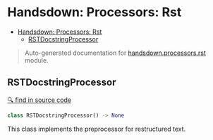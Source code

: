 # Handsdown: Processors: Rst

- [Handsdown: Processors: Rst](#handsdown-processors-rst)
  - [RSTDocstringProcessor](#rstdocstringprocessor)

> Auto-generated documentation for [handsdown.processors.rst](../handsdown/processors/rst.py) module.

## RSTDocstringProcessor

[🔍 find in source code](../handsdown/processors/rst.py#L7)

```python
class RSTDocstringProcessor() -> None
```

This class implements the preprocessor for restructured text.
